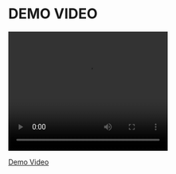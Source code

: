 # DEMO VIDEO
<video width="320" height="240" controls>
  <source src="./demo.mov">
  Your browser does not support the video tag.
</video>


[Demo Video](./demo.mov)
